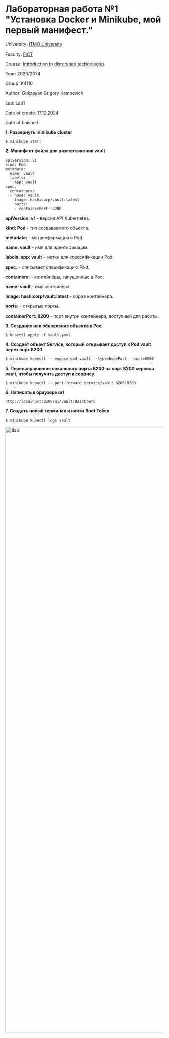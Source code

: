 # Лабораторная работа №1 "Установка Docker и Minikube, мой первый манифест."

University: [ITMO University](https://itmo.ru/ru/)

Faculty: [FICT](https://fict.itmo.ru)

Course: [Introduction to distributed technologies](https://github.com/itmo-ict-faculty/introduction-to-distributed-technologies)

Year: 2023/2024

Group: K4110

Author: Gukasyan Grigory Kamoevich

Lab: Lab1

Date of create: 17.12.2024

Date of finished: 

**1. Развернуть minikube cluster**
```
$ minikube start
```
**2. Манифест файла для развертывания vault**

```
apiVersion: v1
kind: Pod
metadata:
  name: vault
  labels:
    app: vault
spec:
  containers:
  - name: vault
    image: hashicorp/vault:latest
    ports:
    - containerPort: 8200
```
**apiVersion: v1** - версия API Kubernetes.

**kind: Pod** - тип создаваемого объекта.

**metadata:** - метаинформация о Pod.

**name: vault** - имя для идентификации.

**labels: app: vault** - метки для классификации Pod.

**spec:** - описывает спецификацию Pod.

**containers:** - контейнеры, запущенные в Pod.

**name: vault** - имя контейнера.

**image: hashicorp/vault:latest** - образ контейнера.

**ports:** - открытые порты.

**containerPort: 8200** - порт внутри контейнера, доступный для работы.

**3. Создание или обновление объекта в Pod**
```
$ kubectl apply -f vault.yaml
```
**4. Создаёт объект Service, который открывает доступ к Pod vault через порт 8200**
```
$ minikube kubectl -- expose pod vault --type=NodePort --port=8200
```
**5. Перенаправление локального порта 8200 на порт 8200 сервиса vault, чтобы получить доступ к сервису**
```
$ minikube kubectl -- port-forward service/vault 8200:8200
```

**6. Написать в браузере url**
```
http://localhost:8200/ui/vault/dashboard
```
**7. Создать новый терминал и найти Root Token**
```
$ minikube kubectl logs vault
```
<img width="1920" alt="1lab" src="https://github.com/user-attachments/assets/344d555b-bbfa-4a79-86e5-5ad72413f41f" />
